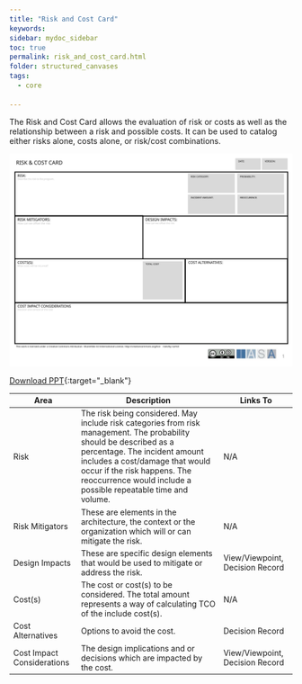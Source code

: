 ```yaml
---
title: "Risk and Cost Card"
keywords: 
sidebar: mydoc_sidebar
toc: true
permalink: risk_and_cost_card.html
folder: structured_canvases
tags: 
  - core

---
```


The Risk and Cost Card allows the evaluation of risk or costs as well as the relationship between a risk and possible costs. It can be used to catalog either risks alone, costs alone, or risk/cost combinations. 

![image001](media/risk_and_cost_card001.svg)

[Download PPT](media/ppt/risk_and_cost_card.ppt){:target="_blank"}

| Area                       | Description                                                                                                                                                                                                                                                                              | Links To                        |
| -------------------------- | ---------------------------------------------------------------------------------------------------------------------------------------------------------------------------------------------------------------------------------------------------------------------------------------- | ------------------------------- |
| Risk                       | The risk being considered. May include risk categories from risk management. The probability should be described as a percentage. The incident amount includes a cost/damage that would occur if the risk happens. The reoccurrence would include a possible repeatable time and volume. | N/A                             |
| Risk Mitigators            | These are elements in the architecture, the context or the organization which will or can mitigate the risk.                                                                                                                                                                             | N/A                             |
| Design Impacts             | These are specific design elements that would be used to mitigate or address the risk.                                                                                                                                                                                                   | View/Viewpoint, Decision Record |
| Cost(s)                    | The cost or cost(s) to be considered. The total amount represents a way of calculating TCO of the include cost(s).                                                                                                                                                                       | N/A                             |
| Cost Alternatives          | Options to avoid the cost.                                                                                                                                                                                                                                                               | Decision Record                 |
| Cost Impact Considerations | The design implications and or decisions which are impacted by the cost.                                                                                                                                                                                                                 | View/Viewpoint, Decision Record |
